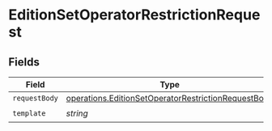 # EditionSetOperatorRestrictionRequest


## Fields

| Field                                                                                                                             | Type                                                                                                                              | Required                                                                                                                          | Description                                                                                                                       |
| --------------------------------------------------------------------------------------------------------------------------------- | --------------------------------------------------------------------------------------------------------------------------------- | --------------------------------------------------------------------------------------------------------------------------------- | --------------------------------------------------------------------------------------------------------------------------------- |
| `requestBody`                                                                                                                     | [operations.EditionSetOperatorRestrictionRequestBody](../../../sdk/models/operations/editionsetoperatorrestrictionrequestbody.md) | :heavy_minus_sign:                                                                                                                | N/A                                                                                                                               |
| `template`                                                                                                                        | *string*                                                                                                                          | :heavy_check_mark:                                                                                                                | Template id                                                                                                                       |